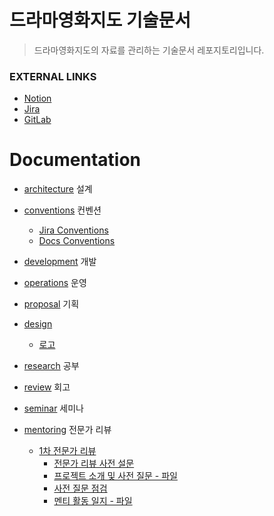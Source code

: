 # 드라마영화지도 기술문서

> 드라마영화지도의 자료를 관리하는 기술문서 레포지토리입니다.

### EXTERNAL LINKS

- [Notion](https://www.notion.so/seung-yoon-yu/A602-15c5fd213f994019a7b36417de61a148)
- [Jira](https://ssafy.atlassian.net/jira/software/c/projects/S09P21A602/boards/3288)
- [GitLab](https://lab.ssafy.com/s09-bigdata-dist-sub1/S09P21A602)

# Documentation

- [architecture](architecture/README.md) 설계
- [conventions](conventions/README.md) 컨벤션
  - [Jira Conventions](conventions/jira.md)
  - [Docs Conventions](conventions/docs.md)
- [development](development/README.md) 개발
- [operations](operations/README.md) 운영
- [proposal](proposal/README.md) 기획
- [design](design/README.md)
  - [로고](design/logo.md)

- [research](research/README.md) 공부
- [review](review/README.md) 회고
- [seminar](seminar/README.md) 세미나
- [mentoring](mentoring/README.md) 전문가 리뷰
  - [1차 전문가 리뷰](mentoring/first/README.md)
    - [전문가 리뷰 사전 설문](mentoring/first/pre-survey.md)
    - [프로젝트 소개 및 사전 질문 - 파일](mentoring/first/project_introduction_and_pre_questions.pdf)
    - [사전 질문 점검](mentoring/first/checking-pre-queston.md)
    - [멘티 활동 일지 - 파일](mentoring/first/mentoring-program-review.pdf)
  

